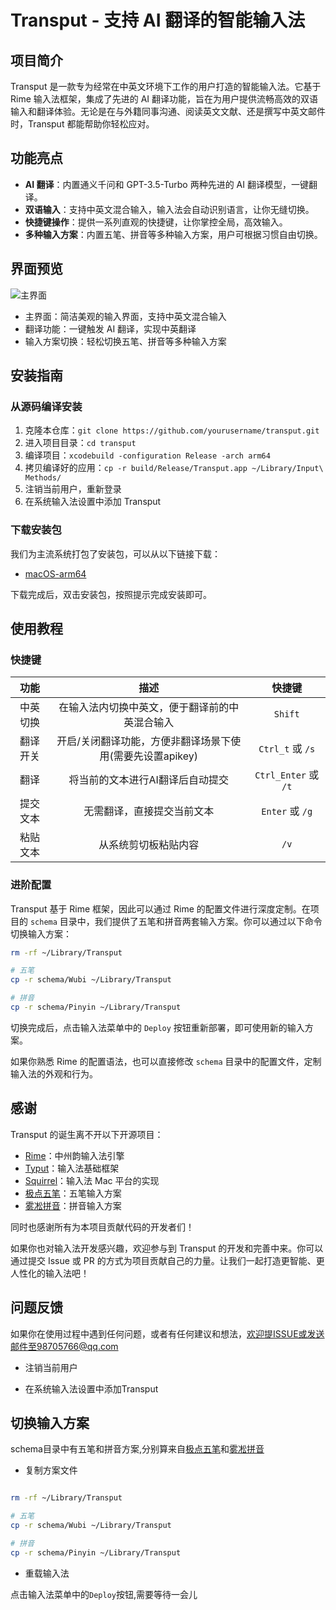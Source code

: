 # Transput - 支持 AI 翻译的智能输入法

## 项目简介

Transput 是一款专为经常在中英文环境下工作的用户打造的智能输入法。它基于 Rime 输入法框架，集成了先进的 AI 翻译功能，旨在为用户提供流畅高效的双语输入和翻译体验。无论是在与外籍同事沟通、阅读英文文献、还是撰写中英文邮件时，Transput 都能帮助你轻松应对。

## 功能亮点

- **AI 翻译**：内置通义千问和 GPT-3.5-Turbo 两种先进的 AI 翻译模型，一键翻译。
- **双语输入**：支持中英文混合输入，输入法会自动识别语言，让你无缝切换。
- **快捷键操作**：提供一系列直观的快捷键，让你掌控全局，高效输入。
- **多种输入方案**：内置五笔、拼音等多种输入方案，用户可根据习惯自由切换。

## 界面预览

![主界面](https://i.postimg.cc/XvXvk6s8/output.gif)

* 主界面：简洁美观的输入界面，支持中英文混合输入
* 翻译功能：一键触发 AI 翻译，实现中英翻译
* 输入方案切换：轻松切换五笔、拼音等多种输入方案

## 安装指南

### 从源码编译安装

1. 克隆本仓库：`git clone https://github.com/yourusername/transput.git`
2. 进入项目目录：`cd transput`
3. 编译项目：`xcodebuild -configuration Release -arch arm64`
4. 拷贝编译好的应用：`cp -r build/Release/Transput.app ~/Library/Input\ Methods/`
5. 注销当前用户，重新登录
6. 在系统输入法设置中添加 Transput

### 下载安装包

我们为主流系统打包了安装包，可以从以下链接下载：

- [macOS-arm64](https://github.com/janlely/Transput/releases/download/1.0.0/Transput.pkg)

下载完成后，双击安装包，按照提示完成安装即可。

## 使用教程

### 快捷键

| 功能 | 描述 | 快捷键 |
| :-----: | :----: | :----: |
| 中英切换 | 在输入法内切换中英文，便于翻译前的中英混合输入 | `Shift` |
| 翻译开关 | 开启/关闭翻译功能，方便非翻译场景下使用(需要先设置apikey) | `Ctrl_t` 或 `/s` |
| 翻译 | 将当前的文本进行AI翻译后自动提交 | `Ctrl_Enter` 或 `/t` |  
| 提交文本 | 无需翻译，直接提交当前文本 | `Enter` 或 `/g` |
| 粘贴文本 | 从系统剪切板粘贴内容 | `/v` |

### 进阶配置

Transput 基于 Rime 框架，因此可以通过 Rime 的配置文件进行深度定制。在项目的 `schema` 目录中，我们提供了五笔和拼音两套输入方案。你可以通过以下命令切换输入方案：

```bash
rm -rf ~/Library/Transput

# 五笔
cp -r schema/Wubi ~/Library/Transput

# 拼音 
cp -r schema/Pinyin ~/Library/Transput
```

切换完成后，点击输入法菜单中的 `Deploy` 按钮重新部署，即可使用新的输入方案。

如果你熟悉 Rime 的配置语法，也可以直接修改 `schema` 目录中的配置文件，定制输入法的外观和行为。

## 感谢

Transput 的诞生离不开以下开源项目：

- [Rime](https://rime.im/)：中州韵输入法引擎
- [Typut](https://github.com/ensan-hcl/Typut)：输入法基础框架
- [Squirrel](https://github.com/rime/squirrel)：输入法 Mac 平台的实现
- [极点五笔](https://github.com/KyleBing/rime-wubi86-jidian)：五笔输入方案
- [雾凇拼音](https://github.com/iDvel/rime-ice)：拼音输入方案

同时也感谢所有为本项目贡献代码的开发者们！

如果你也对输入法开发感兴趣，欢迎参与到 Transput 的开发和完善中来。你可以通过提交 Issue 或 PR 的方式为项目贡献自己的力量。让我们一起打造更智能、更人性化的输入法吧！

## 问题反馈

如果你在使用过程中遇到任何问题，或者有任何建议和想法，欢迎提ISSUE或发送邮件至98705766@qq.com

* 注销当前用户

* 在系统输入法设置中添加Transput


## 切换输入方案

schema目录中有五笔和拼音方案,分别算来自[极点五笔](https://github.com/KyleBing/rime-wubi86-jidian)和[雾凇拼音](https://github.com/iDvel/rime-ice)

* 复制方案文件

```bash

rm -rf ~/Library/Transput

# 五笔
cp -r schema/Wubi ~/Library/Transput

# 拼音
cp -r schema/Pinyin ~/Library/Transput

```

* 重载输入法

点击输入法菜单中的`Deploy`按钮,需要等待一会儿

